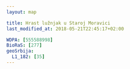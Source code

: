 ```yaml
---
layout: map

title: Hrast lužnjak u Staroj Moravici
last_modified_at: 2018-05-21T22:45:17+02:00

WDPA: [555588998]
BioRaS: [277]
geoSrbija:
  L1_182: [35]
---
```

